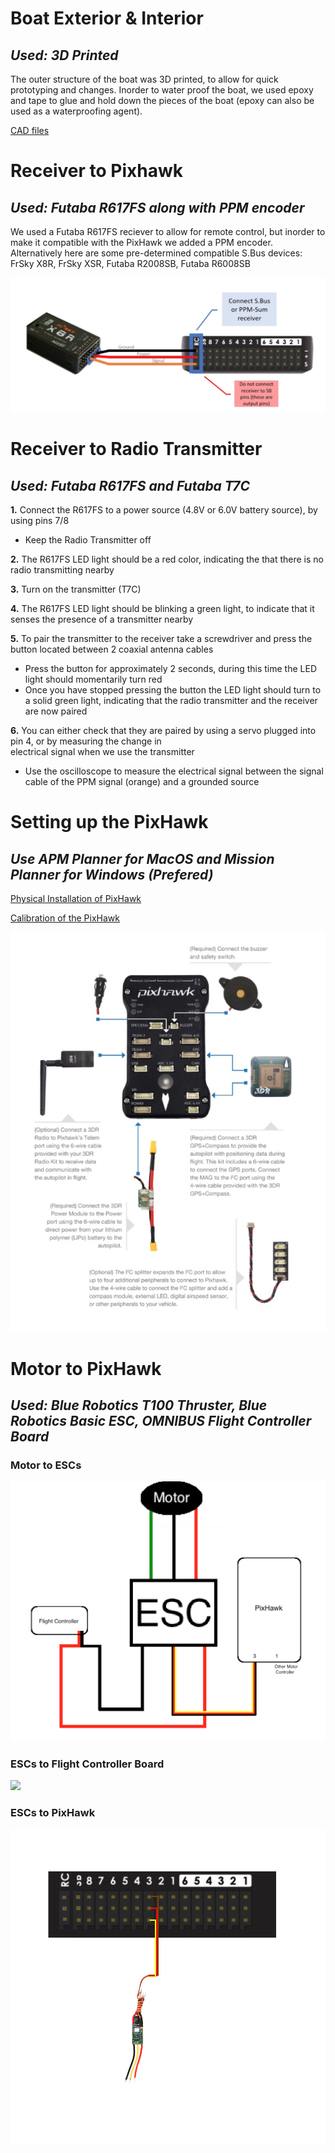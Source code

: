 # **Boat Exterior & Interior**
## __*Used: 3D Printed*__

The outer structure of the boat was 3D printed, to allow for quick prototyping and changes. Inorder to water proof the boat, 
we used epoxy and tape to glue and hold down the pieces of the boat (epoxy can also be used as a waterproofing agent).

[CAD files](https://www.dropbox.com/sh/irfmggc8k5queg0/AACh7eVSw1JcP0g08k7TlmTpa?dl=0)


# **Receiver to Pixhawk**
## __*Used: Futaba R617FS along with PPM encoder*__

We used a Futaba R617FS reciever to allow for remote control, but inorder to make it compatible with the PixHawk we added a PPM
encoder. Alternatively here are some pre-determined compatible S.Bus devices: FrSky X8R, FrSky XSR, Futaba R2008SB, 
Futaba R6008SB

<img src="\Images\Screen Shot 2018-06-07 at 1.55.16 PM.png">


# **Receiver to Radio Transmitter**
## __*Used: Futaba R617FS and Futaba T7C*__

**1.**	Connect the R617FS to a power source (4.8V or 6.0V battery source), by using pins 7/8
  - Keep the Radio Transmitter off

**2.**	The R617FS LED light should be a red color, indicating the that there is no radio transmitting nearby

**3.**	Turn on the transmitter (T7C)

**4.**	The R617FS LED light should be blinking a green light, to indicate that it senses the presence of a transmitter nearby

**5.**	To pair the transmitter to the receiver take a screwdriver and press the button located between 2 coaxial antenna cables
  - Press the button for approximately 2 seconds, during this time the LED light should momentarily turn red
  - Once you have stopped pressing the button the LED light should turn to a solid green light, indicating that the 
            radio transmitter and the receiver are now paired

**6.**	You can either check that they are paired by using a servo plugged into pin 4, or by measuring the change in    
        electrical signal when we use the transmitter
  - Use the oscilloscope to measure the electrical signal between the signal cable of the PPM signal (orange) and a               grounded source 


# **Setting up the PixHawk**
## __*Use APM Planner for MacOS and Mission Planner for Windows (Prefered)*__

[Physical Installation of PixHawk](http://ardupilot.org/copter/docs/common-pixhawk-wiring-and-quick-start.html) 

[Calibration of the PixHawk](http://ardupilot.org/rover/docs/apmrover-setup.html)

<img src="\Images\Screen Shot 2018-06-07 at 1.55.09 PM.png">

# **Motor to PixHawk**
## __*Used: Blue Robotics T100 Thruster, Blue Robotics Basic ESC, OMNIBUS Flight Controller Board*__

### Motor to ESCs 
<img src="\Images\Screen Shot 2018-06-08 at 2.38.28 PM.png">

### ESCs to Flight Controller Board
<img src="\Images\esc.png">

### ESCs to PixHawk 
<img src="\Images\esc2pixhawk.png">



